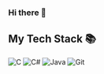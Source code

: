 ### Hi there 👋


<h2>My Tech Stack 📚</h2>


![C](https://img.shields.io/badge/-C-F05032?style=for-the-badge&logo=html5&logoColor=ffffff)
![C#](https://img.shields.io/badge/-C#-007ACC?style=for-the-badge&logo=css3)
![Java](https://img.shields.io/badge/-Java-%23F7DF1C?style=for-the-badge&logo=javascript&logoColor=000000&labelColor=%23F7DF1C&color=%23FFCE5A)
![Git](https://img.shields.io/badge/-Git-F05032?style=for-the-badge&logo=git&logoColor=ffffff)
